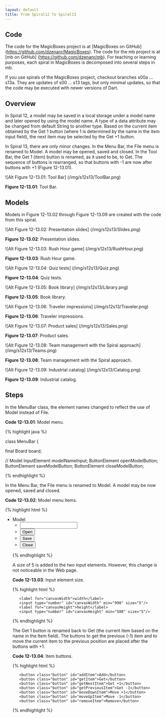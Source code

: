 ```yaml
---
layout: default
title: From Spiral12 To Spiral13
---
```


Code
----

The code for the MagicBoxes project is at [MagicBoxes on GitHub] (https://github.com/dzenanr/MagicBoxes). The code for the mb project is at [mb on GitHub] (https://github.com/dzenanr/mb). For teaching or learning purposes, each spiral in MagicBoxes is decomposed into several steps in mb.

If you use spirals of the MagicBoxes project, checkout branches s00a ... s13a. They are updates of s00 ... s13 tags, but only minimal updates, so that the code may be executed with newer versions of Dart.

Overview
--------

In Spiral 12, a model may be saved in a local storage under a model name and later opened by using the model name. A type of a data attribute may be changed from default String to another type. Based on the current item obtained by the Get 1 button (where 1 is determined by the name in the item input field), the next item may be selected by the Get +1 button.

In Spiral 13, there are only minor changes. In the Menu Bar, the File menu is renamed to Model. A model may be opened, saved and closed. In the Tool Bar, the Get 1 (item) button is renamed, as it used to be, to Get. The sequence of buttons is rearranged, so that buttons with -1 are now after buttons with +1 (Figure 12-13.01).

![Alt Figure 12-13.01: Tool Bar] (/img/s12s13/ToolBar.png)

**Figure 12-13.01**: Tool Bar.

Models
------

Models in Figure 12-13.02 through Figure 12-13.09 are created with the code from this spiral.

![Alt Figure 12-13.02: Presentation slides] (/img/s12s13/Slides.png)

**Figure 12-13.02**: Presentation slides.

![Alt Figure 12-13.03: Rush Hour game] (/img/s12s13/RushHour.png)

**Figure 12-13.03**: Rush Hour game.

![Alt Figure 12-13.04: Quiz tests] (/img/s12s13/Quiz.png)

**Figure 12-13.04**: Quiz tests.

![Alt Figure 12-13.05: Book library] (/img/s12s13/Library.png)

**Figure 12-13.05**: Book library.

![Alt Figure 12-13.06: Traveler impressions] (/img/s12s13/Traveler.png)

**Figure 12-13.06**: Traveler impressions.

![Alt Figure 12-13.07: Product sales] (/img/s12s13/Sales.png)

**Figure 12-13.07**: Product sales.

![Alt Figure 12-13.08: Team management with the Spiral approach] (/img/s12s13/Teams.png)

**Figure 12-13.08**: Team management with the Spiral approach.

![Alt Figure 12-13.09: Industrial catalog] (/img/s12s13/Catalog.png)

**Figure 12-13.09**: Industrial catalog.

Steps
-----

In the MenuBar class, the element names changed to reflect the use of Model instead of File.

**Code 12-13.01**: Model menu.

{% highlight java %}

class MenuBar {
 
 final Board board;
 
 // Model
 InputElement modelNameInput;
 ButtonElement openModelButton;
 ButtonElement saveModelButton;
 ButtonElement closeModelButton;

{% endhighlight %}

In the Menu Bar, the File menu is renamed to Model. A model may be now opened, saved and closed.

**Code 12-13.02**: Model menu items.

{% highlight html %}

   <nav>
    <ul>
      <li>Model
        <ul>
          <li><input type="text" id="model-name"/></li>
          <li><button id="open-model">Open</button></li>
          <li><button id="save-model">Save</button></li>
          <li><button id="close-model">Close</button></li>
        </ul>  
      </li>

{% endhighlight %}

A size of 5 is added to the two input elements. However, this change is not noticeable in the Web page.

**Code 12-13.03**: Input element size.

{% highlight html %}

       <label for="canvasWidth">width</label>
       <input type="number" id="canvasWidth" min="990" size="5"/>
       <label for="canvasHeight">height</label>
       <input type="number" id="canvasHeight" min="580" size="5"/>

{% endhighlight %}

The Get 1 button is renamed back to Get (the current item based on the name in the Item field). The buttons to get the previous (-1) item and to move the current item to the previous position are placed after the buttons with +1.

**Code 12-13.04**: Item buttons.

{% highlight html %}

       <button class="button" id="addItem">Add</button>
       <button class="button" id="getItem">Get</button>
       <button class="button" id="getNextItem">Get +1</button>
       <button class="button" id="getPreviousItem">Get -1</button>
       <button class="button" id="moveDownItem">Move +1</button>
       <button class="button" id="moveUpItem">Move -1</button>
       <button class="button" id="removeItem">Remove</button>

{% endhighlight %}

